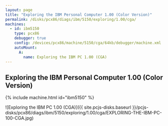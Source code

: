 ```yaml
---
layout: page
title: "Exploring the IBM Personal Computer 1.00 (Color Version)"
permalink: /disks/pcx86/diags/ibm/5150/exploring/1.00/cga/
machines:
  - id: ibm5150
    type: pcx86
    debugger: true
    config: /devices/pcx86/machine/5150/cga/64kb/debugger/machine.xml
    autoMount:
      A:
        name: Exploring the IBM PC 1.00 (CGA)
---
```


Exploring the IBM Personal Computer 1.00 (Color Version)
--------------------------------------------------------

{% include machine.html id="ibm5150" %}

![Exploring the IBM PC 1.00 (CGA)]({{ site.pcjs-disks.baseurl }}/pcjs-disks/pcx86/diags/ibm/5150/exploring/1.00/cga/EXPLORING-THE-IBM-PC-100-CGA.jpg)
